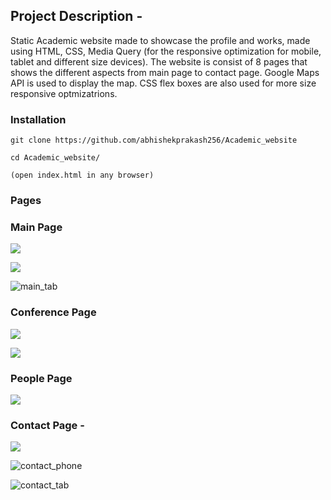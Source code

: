 ## Project Description - 

Static Academic website made to showcase the profile and works, made using HTML, CSS, Media Query (for the responsive optimization for mobile, tablet and different size devices). The website is consist of 8 pages that shows the different aspects from main page to contact page. Google Maps API is used to display the map. CSS flex boxes are also used for more size responsive optmizatrions.

### Installation
```
git clone https://github.com/abhishekprakash256/Academic_website

cd Academic_website/

(open index.html in any browser)
```

### Pages 

### Main Page 

![](screenshot/main_page.png)

![](screenshot/main_tab.png)

![main_tab](screenshot/main_phone.png)

### Conference Page  

![](screenshot/second_page.png)

![](screenshot/second_phone.png)

### People Page 

![](screenshot/third_page.png)

### Contact Page - 

![](screenshot/contact_page.png)

![contact_phone](screenshot/contact_tab.png)

![contact_tab](screenshot/contact_phone.png)
